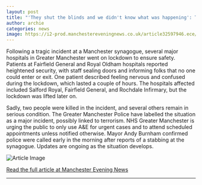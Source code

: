 ```yaml
---
layout: post
title: "'They shut the blinds and we didn't know what was happening': The moment hospitals locked down after Manchester synagogue attack"
author: archie
categories: news
image: https://i2-prod.manchestereveningnews.co.uk/article32597946.ece/ALTERNATES/s1200/1_HVR_MEN_021025_hospitals.jpg
---
```

Following a tragic incident at a Manchester synagogue, several major hospitals in Greater Manchester went on lockdown to ensure safety. Patients at Fairfield General and Royal Oldham hospitals reported heightened security, with staff sealing doors and informing folks that no one could enter or exit. One patient described feeling nervous and confused during the lockdown, which lasted a couple of hours. The hospitals affected included Salford Royal, Fairfield General, and Rochdale Infirmary, but the lockdown was lifted later on. 

Sadly, two people were killed in the incident, and several others remain in serious condition. The Greater Manchester Police have labelled the situation as a major incident, possibly linked to terrorism. NHS Greater Manchester is urging the public to only use A&E for urgent cases and to attend scheduled appointments unless notified otherwise. Mayor Andy Burnham confirmed police were called early in the morning after reports of a stabbing at the synagogue. Updates are ongoing as the situation develops.

![Article Image](https://i2-prod.manchestereveningnews.co.uk/article32597946.ece/ALTERNATES/s1200/1_HVR_MEN_021025_hospitals.jpg)

[Read the full article at Manchester Evening News](https://www.manchestereveningnews.co.uk/news/greater-manchester-news/they-shut-blinds-didnt-know-32597971)

---
